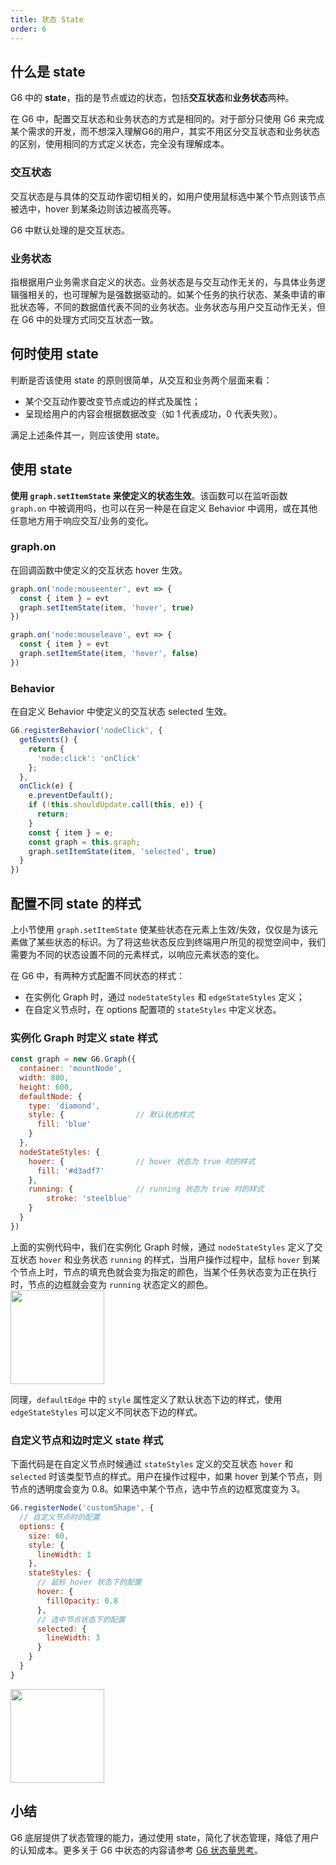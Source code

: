 ```yaml
---
title: 状态 State
order: 6
---
```


## 什么是 state
G6 中的 **state**，指的是节点或边的状态，包括**交互状态**和**业务状态**两种。

在 G6 中，配置交互状态和业务状态的方式是相同的。对于部分只使用 G6 来完成某个需求的开发，而不想深入理解G6的用户，其实不用区分交互状态和业务状态的区别，使用相同的方式定义状态，完全没有理解成本。

### 交互状态
交互状态是与具体的交互动作密切相关的，如用户使用鼠标选中某个节点则该节点被选中，hover 到某条边则该边被高亮等。

G6 中默认处理的是交互状态。

### 业务状态
指根据用户业务需求自定义的状态。业务状态是与交互动作无关的，与具体业务逻辑强相关的，也可理解为是强数据驱动的。如某个任务的执行状态、某条申请的审批状态等，不同的数据值代表不同的业务状态。业务状态与用户交互动作无关，但在 G6 中的处理方式同交互状态一致。

## 何时使用 state
判断是否该使用 state 的原则很简单，从交互和业务两个层面来看：

- 某个交互动作要改变节点或边的样式及属性；
- 呈现给用户的内容会根据数据改变（如 1 代表成功，0 代表失败）。

满足上述条件其一，则应该使用 state。


## 使用 state
**使用 `graph.setItemState` 来使定义的状态生效**。该函数可以在监听函数 `graph.on` 中被调用吗，也可以在另一种是在自定义 Behavior 中调用，或在其他任意地方用于响应交互/业务的变化。

### graph.on
在回调函数中使定义的交互状态 hover 生效。
```javascript
graph.on('node:mouseenter', evt => {
  const { item } = evt
  graph.setItemState(item, 'hover', true)
})

graph.on('node:mouseleave', evt => {
  const { item } = evt
  graph.setItemState(item, 'hover', false)
})
```

### Behavior
在自定义 Behavior 中使定义的交互状态 selected 生效。
```javascript
G6.registerBehavior('nodeClick', {
  getEvents() {
    return {
      'node:click': 'onClick'
    };
  },
  onClick(e) {
    e.preventDefault();
    if (!this.shouldUpdate.call(this, e)) {
      return;
    }
    const { item } = e;
    const graph = this.graph;
    graph.setItemState(item, 'selected', true)
  }
})
```

## 配置不同 state 的样式
上小节使用 `graph.setItemState` 使某些状态在元素上生效/失效，仅仅是为该元素做了某些状态的标识。为了将这些状态反应到终端用户所见的视觉空间中，我们需要为不同的状态设置不同的元素样式，以响应元素状态的变化。

在 G6 中，有两种方式配置不同状态的样式：

- 在实例化 Graph 时，通过 `nodeStateStyles` 和 `edgeStateStyles` 定义；
- 在自定义节点时，在 options 配置项的 `stateStyles` 中定义状态。

### 实例化 Graph 时定义 state 样式
```javascript
const graph = new G6.Graph({
  container: 'mountNode',
  width: 800,
  height: 600,
  defaultNode: {
    type: 'diamond',
    style: {                // 默认状态样式
      fill: 'blue'
    }
  },
  nodeStateStyles: {
    hover: {                // hover 状态为 true 时的样式
      fill: '#d3adf7'
    },
    running: {              // running 状态为 true 时的样式
    	stroke: 'steelblue'
    }
  }
})
```

上面的实例代码中，我们在实例化 Graph 时候，通过 `nodeStateStyles` 定义了交互状态 `hover` 和业务状态 `running` 的样式，当用户操作过程中，鼠标 `hover` 到某个节点上时，节点的填充色就会变为指定的颜色，当某个任务状态变为正在执行时，节点的边框就会变为 `running` 状态定义的颜色。<br /><img src='https://gw.alipayobjects.com/mdn/rms_f8c6a0/afts/img/A*Beu6QY_ETOgAAAAAAAAAAABkARQnAQ' width=150/>

同理，`defaultEdge` 中的 `style` 属性定义了默认状态下边的样式，使用 `edgeStateStyles` 可以定义不同状态下边的样式。

### 自定义节点和边时定义 state 样式
下面代码是在自定义节点时候通过 `stateStyles` 定义的交互状态 `hover` 和 `selected` 时该类型节点的样式。用户在操作过程中，如果 hover 到某个节点，则节点的透明度会变为 0.8。如果选中某个节点，选中节点的边框宽度变为 3。
```javascript
G6.registerNode('customShape', {
  // 自定义节点时的配置
  options: {
    size: 60,
    style: {
      lineWidth: 1
    },
    stateStyles: {
      // 鼠标 hover 状态下的配置
      hover: {
        fillOpacity: 0.8
      },
      // 选中节点状态下的配置
      selected: {
        lineWidth: 3
      }
    }
  }
}
```
<img src='https://gw.alipayobjects.com/mdn/rms_f8c6a0/afts/img/A*1DFnTKfmfLcAAAAAAAAAAABkARQnAQ' width=150/>

## 小结
G6 底层提供了状态管理的能力，通过使用 state，简化了状态管理，降低了用户的认知成本。更多关于 G6 中状态的内容请参考 <a href='https://www.yuque.com/antv/g6/xiux28' target='_blank'>G6 状态量思考</a>。

